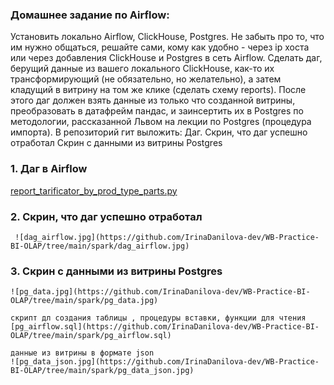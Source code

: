### Домашнее задание по Airflow:
Установить локально Airflow, ClickHouse, Postgres. Не забыть про то, что им нужно общаться, решайте сами, кому как удобно - через ip хоста или через добавления ClickHouse и Postgres в сеть Airflow.
Сделать даг, берущий данные из вашего локального ClickHouse, как-то их трансформирующий (не обязательно, но желательно), а затем кладущий в витрину на том же клике (сделать схему reports). После этого даг должен взять данные из только что созданной витрины, преобразовать в датафрейм пандас, и заинсертить их в Postgres по методологии, рассказанной Львом на лекции по Postgres (процедура импорта).
В репозиторий гит выложить:
Даг.
Скрин, что даг успешно отработал
Скрин с данными из витрины Postgres



### 1. Даг в  Airflow
   [report_tarifiсator_by_prod_type_parts.py](https://github.com/IrinaDanilova-dev/WB-Practice-BI-OLAP/tree/main/spark/report_tarifiсator_by_prod_type_parts.py)    

### 2. Скрин, что даг успешно отработал
     ![dag_airflow.jpg](https://github.com/IrinaDanilova-dev/WB-Practice-BI-OLAP/tree/main/spark/dag_airflow.jpg)  
    
### 3. Скрин с данными из витрины Postgres    
    ![pg_data.jpg](https://github.com/IrinaDanilova-dev/WB-Practice-BI-OLAP/tree/main/spark/pg_data.jpg)  

    скрипт дл создания таблицы , процедуры вставки, функции для чтения
    [pg_airflow.sql](https://github.com/IrinaDanilova-dev/WB-Practice-BI-OLAP/tree/main/spark/pg_airflow.sql)  

    данные из витрины в формате json
    ![pg_data_json.jpg](https://github.com/IrinaDanilova-dev/WB-Practice-BI-OLAP/tree/main/spark/pg_data_json.jpg)  



